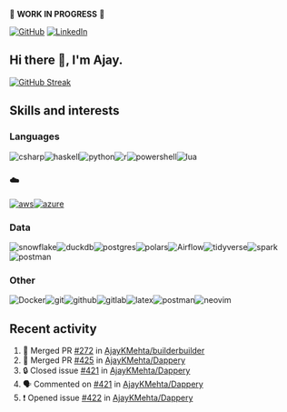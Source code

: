 :construction: **WORK IN PROGRESS** :construction:

<p align="left">
<a href="https://github.com/ajaykmehta"><img src="https://img.shields.io/github/followers/ajaykmehta.svg?label=GitHub&style=social" alt="GitHub"></a>
<a href="https://www.linkedin.com/in/ajay-mehta-b781ba1/"><img src="https://img.shields.io/badge/LinkedIn--_.svg?style=social&logo=linkedin" alt="LinkedIn"></a>
</p>

## Hi there 👋, I'm Ajay.

<!-- [![Ajay's github stats](https://github-readme-stats.vercel.app/api?username=AjayKMehta&count_private=true&show_icons=true&theme=synthwave)](https://github.com/anuraghazra/github-readme-stats) -->
<!--![Top Langs](https://github-readme-stats.vercel.app/api/top-langs/?username=AjayKMehta&count_private=true&show_icons=true&theme=synthwave&hide=TeX&layout=compact)-->

<!--
**AjayKMehta/AjayKMehta** is a ✨ _special_ ✨ repository because its `README.md` (this file) appears on your GitHub profile.

Here are some ideas to get you started:

- 🔭 I'm currently working on ...
- 🌱 I'm currently learning ...
- 👯 I'm looking to collaborate on ...
- 🤔 I'm looking for help with ...
- 💬 Ask me about ...
- 📫 How to reach me: ...
- 😄 Pronouns: ...
- ⚡ Fun fact: ...
-->

[![GitHub Streak](https://streak-stats.demolab.com/?user=AjayKMehta&theme=cobalt2)](https://git.io/streak-stats)

## Skills and interests

### Languages

<img alt="csharp" src="https://img.shields.io/badge/-C%23-purple?logo=csharp" /><img alt="haskell" src="https://img.shields.io/badge/-Haskell-darkgreen?logo=haskell" /><img alt="python" src="https://img.shields.io/badge/-Python-f9e64f?logo=python" /><img alt="r" src="https://img.shields.io/badge/-R-1857a4?logo=R" /><img alt="powershell" src="https://img.shields.io/badge/-PowerShell-EEEDEA?logo=Powershell" /><img alt="lua" src="https://img.shields.io/badge/-Lua-aqua?logo=Lua" />

### :cloud:

<a href="https://aws.amazon.com/"><img alt="aws" src="https://img.shields.io/badge/-00AA00?logo=amazonwebservices" /></a><a href="https://azure.microsoft.com/"><img alt="azure" src="https://custom-icon-badges.demolab.com/badge/Microsoft%20Azure-0089D6?logo=msazure" /></a>

### Data

<img alt="snowflake" src="https://img.shields.io/badge/-SnowFlake-lightblue?logo=snowflake" /><img alt="duckdb" src="https://img.shields.io/badge/-DuckDB-green?logo=duckdb" /><img alt="postgres" src="https://img.shields.io/badge/-Postgres-FFDDFF?logo=postgresql" /><img alt="polars" src="https://img.shields.io/badge/-Polars-teal?logo=polars" /><img alt="Airflow" src="https://img.shields.io/badge/Apache%20Airflow-017CEE?logo=Apache%20Airflow" /><img alt="tidyverse" src="https://img.shields.io/badge/-Tidyverse-FFC204?logo=tidyverse" /><img alt="spark" src="https://img.shields.io/badge/-Spark-0000AE?logo=apache-spark" /><img alt="postman" src="https://img.shields.io/badge/-Jupyter-FDED30?logo=jupyter" />

### Other

<img alt="Docker" src="https://img.shields.io/badge/-Docker-lightgreen?logo=docker" /><img alt="git" src="https://img.shields.io/badge/-git-13BEF9?logo=git" /><img alt="github" src="https://img.shields.io/badge/-GitHub-black?logo=github" /><img alt="gitlab" src="https://img.shields.io/badge/-GitLab-204ECF?logo=gitlab" /><img alt="latex" src="https://img.shields.io/badge/-LaTeX-008080?logo=latex" /><img alt="postman" src="https://img.shields.io/badge/-Postman-FDDDD0?logo=postman" /><img alt="neovim" src="https://img.shields.io/badge/-Neovim-00FFAA?logo=neovim" />

## Recent activity

<!--START_SECTION:activity-->
1. 🎉 Merged PR [#272](https://github.com/AjayKMehta/builderbuilder/pull/272) in [AjayKMehta/builderbuilder](https://github.com/AjayKMehta/builderbuilder)
2. 🎉 Merged PR [#425](https://github.com/AjayKMehta/Dappery/pull/425) in [AjayKMehta/Dappery](https://github.com/AjayKMehta/Dappery)
3. 🔒 Closed issue [#421](https://github.com/AjayKMehta/Dappery/issues/421) in [AjayKMehta/Dappery](https://github.com/AjayKMehta/Dappery)
4. 🗣 Commented on [#421](https://github.com/AjayKMehta/Dappery/issues/421#issuecomment-2982147092) in [AjayKMehta/Dappery](https://github.com/AjayKMehta/Dappery)
5. ❗ Opened issue [#422](https://github.com/AjayKMehta/Dappery/issues/422) in [AjayKMehta/Dappery](https://github.com/AjayKMehta/Dappery)
<!--END_SECTION:activity-->
